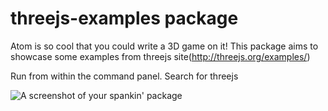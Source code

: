 # threejs-examples package

Atom is so cool that you could write a 3D game on it!
This package aims to showcase some examples from threejs site(http://threejs.org/examples/)

Run from within the command panel. Search for threejs

![A screenshot of your spankin' package](https://docs.google.com/file/d/0BzQK96Cl3w3mbTZ2Si1naHpoMG8)
